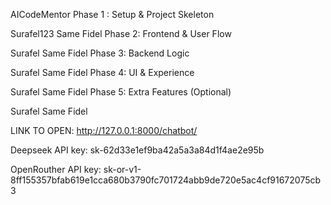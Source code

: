 AICodeMentor
Phase 1 : Setup & Project Skeleton

Surafel123
Same
Fidel
Phase 2: Frontend & User Flow

Surafel
Same
Fidel
Phase 3: Backend Logic

Surafel
Same
Fidel
Phase 4: UI & Experience

Surafel
Same
Fidel
Phase 5: Extra Features (Optional)

Surafel
Same
Fidel


LINK TO OPEN:
http://127.0.0.1:8000/chatbot/

Deepseek API key:
sk-62d33e1ef9ba42a5a3a84d1f4ae2e95b

OpenRouther API key:
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

